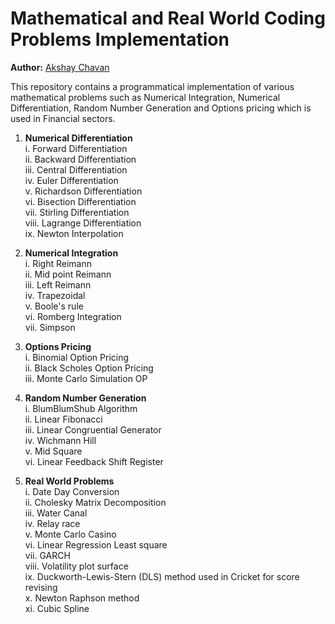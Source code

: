 # Mathematical and Real World Coding Problems Implementation

**Author:** [Akshay Chavan](https://www.linkedin.com/in/akshaychavan7/)

This repository contains a programmatical implementation of various mathematical problems such as Numerical Integration, Numerical Differentiation, Random Number Generation and Options pricing which is used in Financial sectors.

 1. **Numerical Differentiation**<br />
	 i. Forward Differentiation <br />
	 ii. Backward Differentiation <br />
	 iii. Central Differentiation <br />
	 iv. Euler Differentiation <br />
	 v. Richardson Differentiation <br />
	 vi. Bisection Differentiation <br />
	 vii. Stirling Differentiation <br />
	 viii. Lagrange Differentiation <br />
	 ix. Newton Interpolation <br />
	 
 2. **Numerical Integration** <br />
	 i. Right Reimann <br />
	 ii. Mid point Reimann <br />
	 iii. Left Reimann <br />
	 iv. Trapezoidal <br />
	 v. Boole's rule <br />
	 vi. Romberg Integration <br />
	 vii. Simpson <br />
	 
 3. **Options Pricing** <br />
	 i.   Binomial Option Pricing <br />
	 ii.  Black Scholes Option Pricing <br />
	 iii. Monte Carlo Simulation OP <br />
 4. **Random Number Generation** <br />
	 i. BlumBlumShub Algorithm <br />
	 ii. Linear Fibonacci <br />
	 iii. Linear Congruential Generator <br />
	 iv. Wichmann Hill <br />
	 v. Mid Square <br />
	 vi. Linear Feedback Shift Register <br />

 5. **Real World Problems** <br />
	 i. Date Day Conversion <br />
	 ii. Cholesky Matrix Decomposition <br />
	 iii. Water Canal <br />
	 iv. Relay race <br />
	 v. Monte Carlo Casino <br />
	 vi. Linear Regression Least square <br />
	 vii. GARCH <br />
	 viii. Volatility plot surface <br />
	 ix. Duckworth-Lewis-Stern (DLS) method used in Cricket for score revising <br />
	 x. Newton Raphson method <br />
	 xi. Cubic Spline <br />

